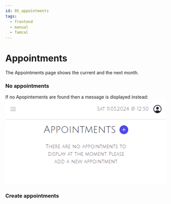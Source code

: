 ```yaml
---
id: 05_appointments
tags:
  - frontend
  - manual
  - famcal
---
```


# Appointments

The Appointments page shows the current and the next month.

### No appointments
If no Apopintements are found then a message is displayed instead:
![emptyAppointmentspage.png](../../../static/img/manual/emptyAppointmentspage.png)

### Create appointments